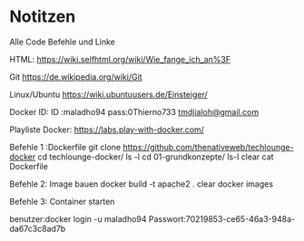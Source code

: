 # Notitzen
Alle Code Befehle und  Linke

HTML:
https://wiki.selfhtml.org/wiki/Wie_fange_ich_an%3F

Git
https://de.wikipedia.org/wiki/Git

Linux/Ubuntu
https://wiki.ubuntuusers.de/Einsteiger/

Docker ID:
ID :maladho94
pass:0Thierno733
tmdjialoh@gmail.com

Playliste Docker:
https://labs.play-with-docker.com/

Befehle 1 :Dockerfile
git clone https://github.com/thenativeweb/techlounge-docker
cd techlounge-docker/
ls -l
cd 01-grundkonzepte/
ls-l
clear
cat Dockerfile

Befehle 2: Image bauen
docker build -t apache2 .
clear
docker images

Befehle 3: Container starten

benutzer:docker login -u maladho94
Passwort:70219853-ce65-46a3-948a-da67c3c8ad7b

